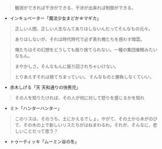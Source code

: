 > 観測ができれば干渉ができる、干渉が出来れば制御ができる。
- インキュベーター「魔法少女まどか☆マギカ」

> 正しい人間、正しい人生なんてありはしないんだってそんなもの元々。
>
> ありはしないが、それは時代時代で必ず表れ俺たちを惑わす暗雲。
>
> 俺たちはその幻想をどうしても振り捨てられない。一種の集団催眠みたいなもん。
>
> まやかしさ。そんなもんに振り回されちゃいけない。
>
> とりあえずそれは捨てちまっていい。
> そんなものと勝負しなくていい。
- 赤木しげる「天 天和通りの快男児」

> その人を知りたければ、その人が何に対して怒りを感じるかを知れ
- ミト「ハンターハンター」

> このリスは、そのうち、土にかえるでしょ。やがて、その土から木がのびて、その木の上で新しいリスたちがはねまわるわ。それが、そんなに、悲しいことだって思う？
- トゥーティッキ「ムーミン谷の冬」
